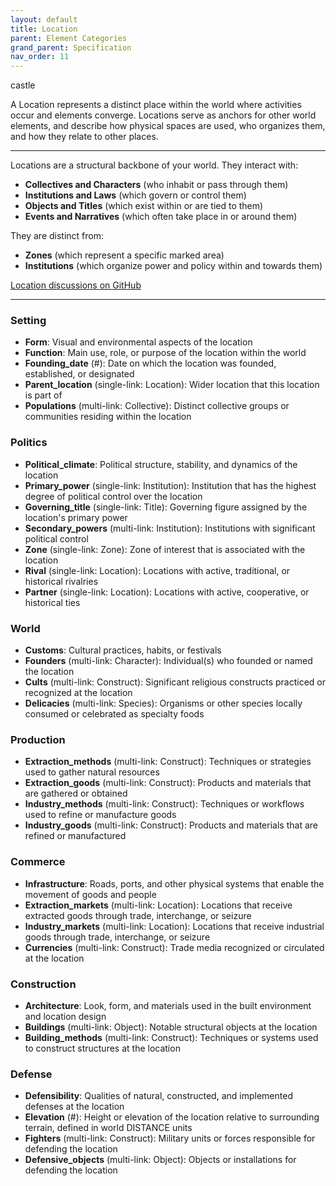 ```yaml
---
layout: default
title: Location
parent: Element Categories
grand_parent: Specification
nav_order: 11
---
```


<span class="material-symbols-outlined">castle</span>

A Location represents a distinct place within the world where activities occur and elements converge. Locations serve as anchors for other world elements, and describe how physical spaces are used, who organizes them, and how they relate to other places.

--- 
   
Locations are a structural backbone of your world. They interact with:

- **Collectives and Characters** (who inhabit or pass through them)
- **Institutions and Laws** (which govern or control them)
- **Objects and Titles** (which exist within or are tied to them)
- **Events and Narratives** (which often take place in or around them)

They are distinct from:

- **Zones** (which represent a specific marked area)
- **Institutions** (which organize power and policy within and towards them)

[Location discussions on GitHub](https://github.com/OnlyWorlds/OnlyWorlds/discussions/categories/location)

---
### Setting
- **Form**: Visual and environmental aspects of the location
- **Function**: Main use, role, or purpose of the location within the world
- **Founding_date** (#): Date on which the location was founded, established, or designated
- **Parent_location** (single-link: Location): Wider location that this location is part of
- **Populations** (multi-link: Collective): Distinct collective groups or communities residing within the location

### Politics
- **Political_climate**: Political structure, stability, and dynamics of the location
- **Primary_power** (single-link: Institution): Institution that has the highest degree of political control over the location
- **Governing_title** (single-link: Title): Governing figure assigned by the location's primary power
- **Secondary_powers** (multi-link: Institution): Institutions with significant political control
- **Zone** (single-link: Zone): Zone of interest that is associated with the location
- **Rival** (single-link: Location): Locations with active, traditional, or historical rivalries
- **Partner** (single-link: Location): Locations with active, cooperative, or historical ties

### World
- **Customs**: Cultural practices, habits, or festivals
- **Founders** (multi-link: Character): Individual(s) who founded or named the location
- **Cults** (multi-link: Construct): Significant religious constructs practiced or recognized at the location
- **Delicacies** (multi-link: Species): Organisms or other species locally consumed or celebrated as specialty foods

### Production
- **Extraction_methods** (multi-link: Construct): Techniques or strategies used to gather natural resources
- **Extraction_goods** (multi-link: Construct): Products and materials that are gathered or obtained
- **Industry_methods** (multi-link: Construct): Techniques or workflows used to refine or manufacture goods
- **Industry_goods** (multi-link: Construct): Products and materials that are refined or manufactured

### Commerce
- **Infrastructure**: Roads, ports, and other physical systems that enable the movement of goods and people
- **Extraction_markets** (multi-link: Location): Locations that receive extracted goods through trade, interchange, or seizure
- **Industry_markets** (multi-link: Location): Locations that receive industrial goods through trade, interchange, or seizure
- **Currencies** (multi-link: Construct): Trade media recognized or circulated at the location

### Construction
- **Architecture**: Look, form, and materials used in the built environment and location design
- **Buildings** (multi-link: Object): Notable structural objects at the location
- **Building_methods** (multi-link: Construct): Techniques or systems used to construct structures at the location

### Defense
- **Defensibility**: Qualities of natural, constructed, and implemented defenses at the location
- **Elevation** (#): Height or elevation of the location relative to surrounding terrain, defined in world DISTANCE units
- **Fighters** (multi-link: Construct): Military units or forces responsible for defending the location
- **Defensive_objects** (multi-link: Object): Objects or installations for defending the location

